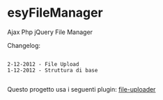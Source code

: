 esyFileManager
========================

Ajax Php jQuery File Manager

Changelog:
```

2-12-2012 - File Upload
1-12-2012 - Struttura di base


```

Questo progetto usa i seguenti plugin:
[file-uploader](https://github.com/valums/file-uploader)
